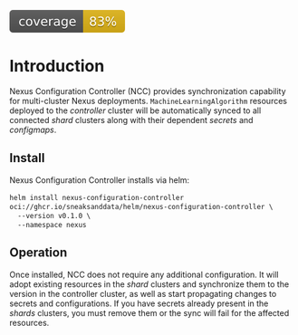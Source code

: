 ![coverage](https://raw.githubusercontent.com/SneaksAndData/nexus-configuration-controller/badges/.badges/main/coverage.svg)

# Introduction
Nexus Configuration Controller (NCC) provides synchronization capability for multi-cluster Nexus deployments. `MachineLearningAlgorithm` resources deployed to the *controller* cluster will be automatically synced to all connected *shard* clusters along with their dependent *secrets* and *configmaps*.

## Install
Nexus Configuration Controller installs via helm:
```shell
helm install nexus-configuration-controller oci://ghcr.io/sneaksanddata/helm/nexus-configuration-controller \
  --version v0.1.0 \
  --namespace nexus
```

## Operation
Once installed, NCC does not require any additional configuration. It will adopt existing resources in the *shard* clusters and synchronize them to the version in the controller cluster, as well as start propagating changes to secrets and configurations.
If you have secrets already present in the *shards* clusters, you must remove them or the sync will fail for the affected resources.
